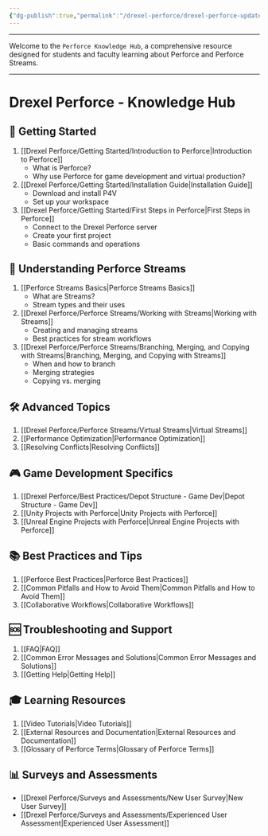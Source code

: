 ```yaml
---
{"dg-publish":true,"permalink":"/drexel-perforce/drexel-perforce-updated/","contentClasses":"drexel","tags":["gardenEntry"]}
---
```



---
Welcome to the `Perforce Knowledge Hub`, a comprehensive resource designed for students and faculty learning about Perforce and Perforce Streams. 

---
# Drexel Perforce - Knowledge Hub

## 🚀 Getting Started
1. [[Drexel Perforce/Getting Started/Introduction to Perforce\|Introduction to Perforce]]
   - What is Perforce?
   - Why use Perforce for game development and virtual production?
2. [[Drexel Perforce/Getting Started/Installation Guide\|Installation Guide]]
   - Download and install P4V
   - Set up your workspace
3. [[Drexel Perforce/Getting Started/First Steps in Perforce\|First Steps in Perforce]]
   - Connect to the Drexel Perforce server
   - Create your first project
   - Basic commands and operations

## 🌊 Understanding Perforce Streams
1. [[Perforce Streams Basics\|Perforce Streams Basics]]
   - What are Streams?
   - Stream types and their uses
2. [[Drexel Perforce/Perforce Streams/Working with Streams\|Working with Streams]]
   - Creating and managing streams
   - Best practices for stream workflows
3. [[Drexel Perforce/Perforce Streams/Branching, Merging, and Copying with Streams\|Branching, Merging, and Copying with Streams]]
   - When and how to branch
   - Merging strategies
   - Copying vs. merging

## 🛠️ Advanced Topics
1. [[Drexel Perforce/Perforce Streams/Virtual Streams\|Virtual Streams]]
2. [[Performance Optimization\|Performance Optimization]]
3. [[Resolving Conflicts\|Resolving Conflicts]]

## 🎮 Game Development Specifics
1. [[Drexel Perforce/Best Practices/Depot Structure - Game Dev\|Depot Structure - Game Dev]]
2. [[Unity Projects with Perforce\|Unity Projects with Perforce]]
3. [[Unreal Engine Projects with Perforce\|Unreal Engine Projects with Perforce]]

## 📚 Best Practices and Tips
1. [[Perforce Best Practices\|Perforce Best Practices]]
2. [[Common Pitfalls and How to Avoid Them\|Common Pitfalls and How to Avoid Them]]
3. [[Collaborative Workflows\|Collaborative Workflows]]

## 🆘 Troubleshooting and Support
1. [[FAQ\|FAQ]]
2. [[Common Error Messages and Solutions\|Common Error Messages and Solutions]]
3. [[Getting Help\|Getting Help]]

## 🎓 Learning Resources
1. [[Video Tutorials\|Video Tutorials]]
2. [[External Resources and Documentation\|External Resources and Documentation]]
3. [[Glossary of Perforce Terms\|Glossary of Perforce Terms]]

## 📊 Surveys and Assessments
- [[Drexel Perforce/Surveys and Assessments/New User Survey\|New User Survey]]
- [[Drexel Perforce/Surveys and Assessments/Experienced User Assessment\|Experienced User Assessment]]